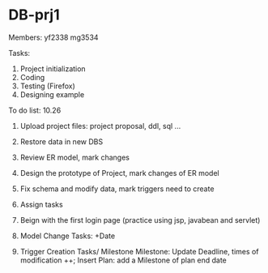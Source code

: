 DB-prj1
=======
Members:
yf2338
mg3534

Tasks:
1. Project initialization
2. Coding
3. Testing (Firefox)
4. Designing example


To do list:
10.26
1. Upload project files: project proposal, ddl, sql ...
2. Restore data in new DBS
3. Review ER model, mark changes
4. Design the prototype of Project, mark changes of ER model
5. Fix schema and modify data, mark triggers need to create
6. Assign tasks
7. Beign with the first login page (practice using jsp, javabean and servlet)
 
1. Model Change
  Tasks: +Date
2. Trigger Creation
  Tasks/ Milestone
  Milestone: Update Deadline, times of modification ++;
  Insert Plan: add a Milestone of plan end date


